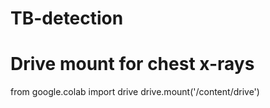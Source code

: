 # TB-detection
# Drive mount for chest x-rays 
from google.colab import drive
drive.mount('/content/drive')
